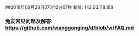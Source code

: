 ##2018年09月28日07时12分07秒 新址: 142.93.118.168
### 兔友常见问题及解答: https://github.com/wanggonging/d/blob/w/FAQ.md
